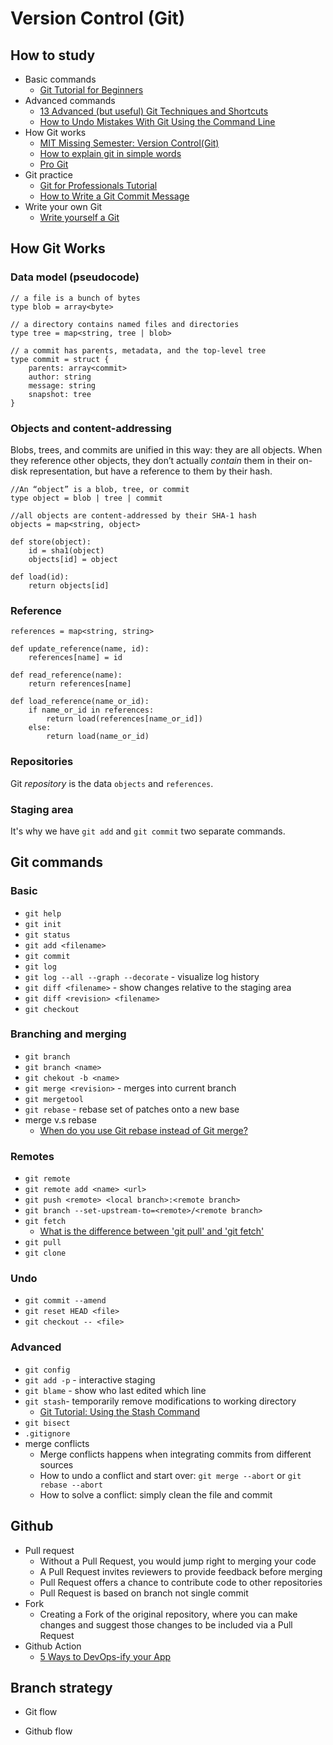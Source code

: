 # Version Control (Git)

## How to study

- Basic commands 
  - [Git Tutorial for Beginners](https://www.youtube.com/watch?v=DVRQoVRzMIY)
- Advanced commands
  - [13 Advanced (but useful) Git Techniques and Shortcuts](https://www.youtube.com/watch?v=ecK3EnyGD8o)
  - [How to Undo Mistakes With Git Using the Command Line](https://www.youtube.com/watch?v=lX9hsdsAeTk)
- How Git works 
  - [MIT Missing Semester: Version Control(Git)](https://missing.csail.mit.edu/2020/version-control/)
  - [How to explain git in simple words](https://xosh.org/explain-git-in-simple-words/)
  - [Pro Git](https://git-scm.com/book/en/v2)
- Git practice
  - [Git for Professionals Tutorial](https://www.youtube.com/watch?v=Uszj_k0DGsg&t=2049s)
  - [How to Write a Git Commit Message](https://cbea.ms/git-commit/)
- Write your own Git
  - [Write yourself a Git](https://wyag.thb.lt/)



## How Git Works

### Data model (pseudocode)

```
// a file is a bunch of bytes
type blob = array<byte>

// a directory contains named files and directories
type tree = map<string, tree | blob>

// a commit has parents, metadata, and the top-level tree
type commit = struct {
    parents: array<commit>
    author: string
    message: string
    snapshot: tree
}

```

### Objects and content-addressing

Blobs, trees, and commits are unified in this way: they are all objects. When they reference other objects, they don’t actually *contain* them in their on-disk representation, but have a reference to them by their hash.

```
//An “object” is a blob, tree, or commit
type object = blob | tree | commit

//all objects are content-addressed by their SHA-1 hash
objects = map<string, object>

def store(object):
    id = sha1(object)
    objects[id] = object

def load(id):
    return objects[id]
```

### Reference

```
references = map<string, string>

def update_reference(name, id):
    references[name] = id

def read_reference(name):
    return references[name]

def load_reference(name_or_id):
    if name_or_id in references:
        return load(references[name_or_id])
    else:
        return load(name_or_id)
```

### Repositories

Git *repository* is the data `objects` and `references`.

### Staging area

It's why we have `git add` and `git commit` two separate commands.

## Git commands

### Basic

- `git help` 
- `git init` 
- `git status` 
- `git add <filename>` 
- `git commit` 
- `git log` 
- `git log --all --graph --decorate` - visualize log history
- `git diff <filename>` - show changes relative to the staging area
- `git diff <revision> <filename>`
- `git checkout`

### Branching and merging

- `git branch`
- `git branch <name>`
- `git chekout -b <name>`
- `git merge <revision>` - merges into current branch
- `git mergetool`
- `git rebase` - rebase set of patches onto a new base
- merge v.s rebase
  - [When do you use Git rebase instead of Git merge?](https://stackoverflow.com/questions/804115/when-do-you-use-git-rebase-instead-of-git-merge)

### Remotes

- `git remote`
- `git remote add <name> <url>`
- `git push <remote> <local branch>:<remote branch>`
- `git branch --set-upstream-to=<remote>/<remote branch>`
- `git fetch`
  - [What is the difference between 'git pull' and 'git fetch'](https://stackoverflow.com/questions/292357/what-is-the-difference-between-git-pull-and-git-fetch)
- `git pull`
- `git clone`

### Undo

- `git commit --amend`
- `git reset HEAD <file>`
- `git checkout -- <file>`

### Advanced

- `git config`
- `git add -p` - interactive staging
- `git blame` - show who last edited which line
- `git stash`- temporarily remove modifications to working directory
  - [Git Tutorial: Using the Stash Command](https://www.youtube.com/watch?v=KLEDKgMmbBI&list=PL-osiE80TeTuRUfjRe54Eea17-YfnOOAx&index=4)
- `git bisect`
- `.gitignore`
- merge conflicts
  - Merge conflicts happens when integrating commits from different sources
  - How to undo a conflict and start over: `git merge --abort` or `git rebase --abort`
  - How to solve a conflict: simply clean the file and commit

## Github

- Pull request
  - Without a Pull Request, you would jump right to merging your code
  - A Pull Request invites reviewers to provide feedback before merging
  - Pull Request offers a chance to contribute code to other repositories
  - Pull Request is based on branch not single commit
- Fork
  - Creating a Fork of the original repository, where you can make changes and suggest those changes to be included via a Pull Request
- Github Action
  - [5 Ways to DevOps-ify your App](https://www.youtube.com/watch?v=eB0nUzAI7M8)

## Branch strategy

- Git flow

- Github flow
